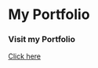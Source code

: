 <h1>My Portfolio</h1>
<h3>Visit my Portfolio</h3> <a href="https://portfoliosukrutha.netlify.app/">Click here</a>
